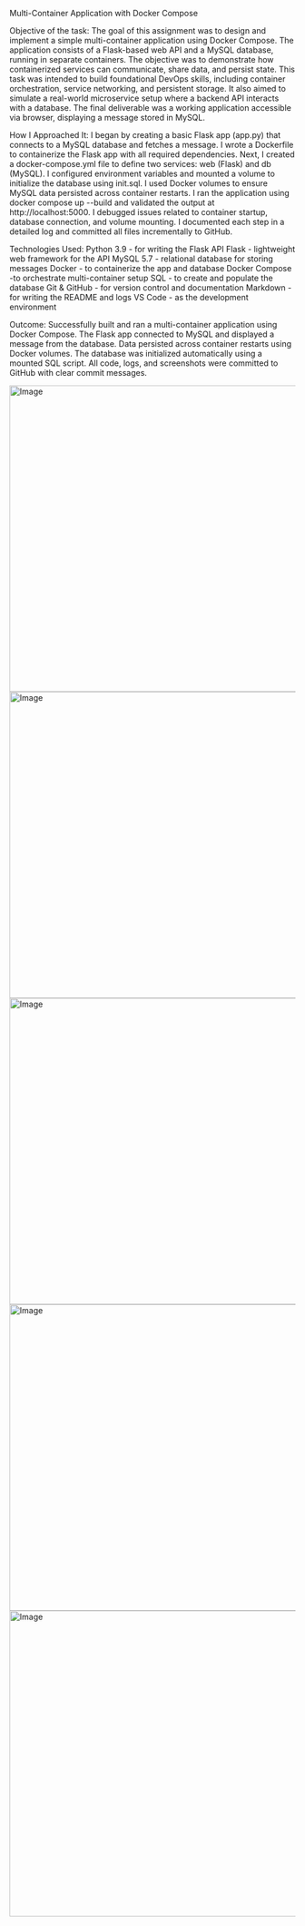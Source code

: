 Multi-Container Application with Docker Compose

Objective of the task:
The goal of this assignment was to design and implement a simple multi-container application using Docker Compose. The application consists of a Flask-based web API and a MySQL database, running in separate containers. The objective was to demonstrate how containerized services can communicate, share data, and persist state. This task was intended to build foundational DevOps skills, including container orchestration, service networking, and persistent storage. It also aimed to simulate a real-world microservice setup where a backend API interacts with a database. The final deliverable was a working application accessible via browser, displaying a message stored in MySQL.

How I Approached It:
I began by creating a basic Flask app (app.py) that connects to a MySQL database and fetches a message. I wrote a Dockerfile to containerize the Flask app with all required dependencies. Next, I created a docker-compose.yml file to define two services: web (Flask) and db (MySQL). I configured environment variables and mounted a volume to initialize the database using init.sql. I used Docker volumes to ensure MySQL data persisted across container restarts. I ran the application using docker compose up --build and validated the output at http://localhost:5000. I debugged issues related to container startup, database connection, and volume mounting. I documented each step in a detailed log and committed all files incrementally to GitHub. 

Technologies Used:
Python 3.9 - for writing the Flask API
Flask - lightweight web framework for the API
MySQL 5.7 - relational database for storing messages
Docker - to containerize the app and database
Docker Compose -to orchestrate multi-container setup
SQL - to create and populate the database
Git & GitHub - for version control and documentation
Markdown - for writing the README and logs
VS Code - as the development environment

Outcome:
Successfully built and ran a multi-container application using Docker Compose. The Flask app connected to MySQL and displayed a message from the database. Data persisted across container restarts using Docker volumes. The database was initialized automatically using a mounted SQL script. All code, logs, and screenshots were committed to GitHub with clear commit messages.  

<img width="960" height="540" alt="Image" src="https://github.com/user-attachments/assets/6385e6bc-cdc0-4bcb-8367-e177f819d028" />

<img width="954" height="540" alt="Image" src="https://github.com/user-attachments/assets/7c5aa316-ef16-498b-9257-577141fa91e2" />
<img width="960" height="540" alt="Image" src="https://github.com/user-attachments/assets/9a7ca63d-3d12-408c-af32-8aea707c671d" />

<img width="960" height="540" alt="Image" src="https://github.com/user-attachments/assets/a0aa567b-626b-46cb-b10e-bf695095d1f4" />

<img width="960" height="539" alt="Image" src="https://github.com/user-attachments/assets/338a0c89-3536-41cb-a4ab-bf2b9e5d7e25" />


 
